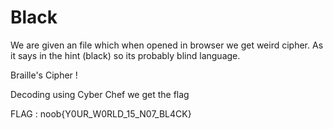 # Black 

We are given an file which when opened in browser we get weird cipher. As it says in the hint (black) so its probably blind language.

Braille's Cipher !

Decoding using Cyber Chef we get the flag


FLAG : noob{Y0UR_W0RLD_15_N07_BL4CK}